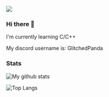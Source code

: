 <img src="https://cdn.discordapp.com/attachments/1023639835484893297/1035183658417537054/Glitched_Panda_Gif.gif"> 

### Hi there 👋

<!--
**GlitchedPanda/GlitchedPanda** is a ✨ _special_ ✨ repository because its `README.md` (this file) appears on your GitHub profile.

Here are some ideas to get you started:

- 🔭 I’m currently working on ...
- 🌱 I’m currently learning ...
- 👯 I’m looking to collaborate on ...
- 🤔 I’m looking for help with ...
- 💬 Ask me about ...
- 📫 How to reach me: ...
- 😄 Pronouns: ...
- ⚡ Fun fact: ...
-->

I'm currently learning C/C++

My discord username is: GlitchedPanda

### Stats
![My github stats](https://github-readme-stats.vercel.app/api?username=glitchedpanda&show_icons=true&theme=shadow_blue)

![Top Langs](https://github-readme-stats.vercel.app/api/top-langs/?username=glitchedpanda&hide_progress=true&theme=shadow_blue)

